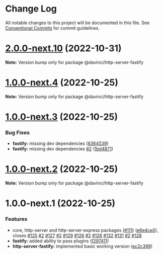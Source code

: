 # Change Log

All notable changes to this project will be documented in this file.
See [Conventional Commits](https://conventionalcommits.org) for commit guidelines.

# [2.0.0-next.10](https://github.com/HPInc/davinci/compare/@davinci/http-server-fastify@1.0.0-next.4...@davinci/http-server-fastify@2.0.0-next.10) (2022-10-31)

**Note:** Version bump only for package @davinci/http-server-fastify





# [1.0.0-next.4](https://github.com/HPInc/davinci/compare/@davinci/http-server-fastify@1.0.0-next.3...@davinci/http-server-fastify@1.0.0-next.4) (2022-10-25)

**Note:** Version bump only for package @davinci/http-server-fastify





# [1.0.0-next.3](https://github.com/HPInc/davinci/compare/@davinci/http-server-fastify@1.0.0-next.2...@davinci/http-server-fastify@1.0.0-next.3) (2022-10-25)


### Bug Fixes

* **fastify:** missing dev dependencies ([8364539](https://github.com/HPInc/davinci/commit/836453919cbd147495a43b7cf72f53dc85d4c782))
* **fastify:** missing dev dependencies [#2](https://github.com/HPInc/davinci/issues/2) ([1bd4871](https://github.com/HPInc/davinci/commit/1bd4871068a0a6ef243a4478152b5928fdfabe18))





# [1.0.0-next.2](https://github.com/HPInc/davinci/compare/@davinci/http-server-fastify@1.0.0-next.1...@davinci/http-server-fastify@1.0.0-next.2) (2022-10-25)

**Note:** Version bump only for package @davinci/http-server-fastify





# 1.0.0-next.1 (2022-10-25)


### Features

* core, http-server and http-server-express packages ([#111](https://github.com/HPInc/davinci/issues/111)) ([e6e4ce0](https://github.com/HPInc/davinci/commit/e6e4ce0dcc81a3b44976cde471353f77ad872e65)), closes [#125](https://github.com/HPInc/davinci/issues/125) [#2](https://github.com/HPInc/davinci/issues/2) [#127](https://github.com/HPInc/davinci/issues/127) [#2](https://github.com/HPInc/davinci/issues/2) [#129](https://github.com/HPInc/davinci/issues/129) [#126](https://github.com/HPInc/davinci/issues/126) [#2](https://github.com/HPInc/davinci/issues/2) [#128](https://github.com/HPInc/davinci/issues/128) [#132](https://github.com/HPInc/davinci/issues/132) [#131](https://github.com/HPInc/davinci/issues/131) [#2](https://github.com/HPInc/davinci/issues/2) [#128](https://github.com/HPInc/davinci/issues/128)
* **fastify:** added ability to pass plugins ([f297411](https://github.com/HPInc/davinci/commit/f2974113bb45374cc636072425ff420da0491bfc))
* **http-server-fastify:** implemented basic working version ([ec2c399](https://github.com/HPInc/davinci/commit/ec2c39992a6166aee8e018fa53fa805b9fba7100))
